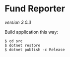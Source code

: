 Fund Reporter
=============
_version 3.0.3_

Build application this way:

```console
$ cd src
$ dotnet restore
$ dotnet publish -c Release
```
